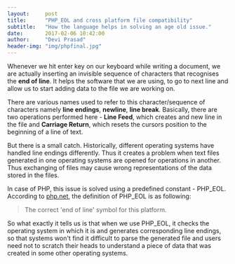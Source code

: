 ```yaml
---
layout:     post
title:      "PHP_EOL and cross platform file compatibility"
subtitle:   "How the language helps in solving an age old issue."
date:       2017-02-06 10:42:00
author:     "Devi Prasad"
header-img: "img/phpfinal.jpg"
---
```


Whenever we hit enter key on our keyboard while writing a document, we are actually inserting an invisible sequence of characters that recognises the **end of line**. It helps the software that we are using, to go to next line and allow us to start adding data to the file we are working on.

There are various names used to refer to this character/sequence of characters namely **line endings**, **newline**, **line break**. Basically, there are two operations performed here - **Line Feed**, which creates and new line in the file and **Carriage Return**, which resets the cursors position to the beginning of a line of text.

But there is a small catch. Historically, different operating systems have handled line endings differently. Thus it creates a problem when text files generated in one operating systems are opened for operations in another. Thus exchanging of files may cause wrong representations of the data stored in the files.

In case of PHP, this issue is solved using a predefined constant - PHP_EOL. According to [php.net](php.net), the definition of PHP_EOL is as following:
> The correct 'end of line' symbol for this platform.

So what exactly it tells us is that when we use PHP_EOL, it checks the operating system in which it is and generates corresponding line endings, so that systems won't find it difficult to parse the generated file and users need not to scratch their heads to understand a piece of data that was created in some other operating systems.
